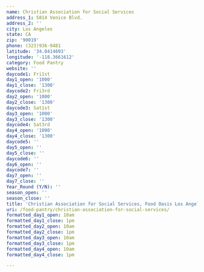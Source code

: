```yaml
---
name: Christian Association for Social Services
address_1: 5814 Venice Blvd.
address_2: ''
city: Los Angeles
state: CA
zip: '90019'
phone: (323)936-9481
latitude: '34.0414693'
longitude: '-118.3661612'
category: Food Pantry
website: ''
daycode1: Fri1st
day1_open: '1000'
day1_close: '1300'
daycode2: Fri3rd
day2_open: '1000'
day2_close: '1300'
daycode3: Sat1st
day3_open: '1000'
day3_close: '1300'
daycode4: Sat3rd
day4_open: '1000'
day4_close: '1300'
daycode5: ''
day5_open: ''
day5_close: ''
daycode6: ''
day6_open: ''
daycode7: ''
day7_open: ''
day7_close: ''
Year_Round (Y/N): ''
season_open: ''
season_close: ''
title: 'Christian Association for Social Services, Food Oasis Los Angeles'
uri: /food-pantry/christian-association-for-social-services/
formatted_day1_open: 10am
formatted_day1_close: 1pm
formatted_day2_open: 10am
formatted_day2_close: 1pm
formatted_day3_open: 10am
formatted_day3_close: 1pm
formatted_day4_open: 10am
formatted_day4_close: 1pm

---
```

